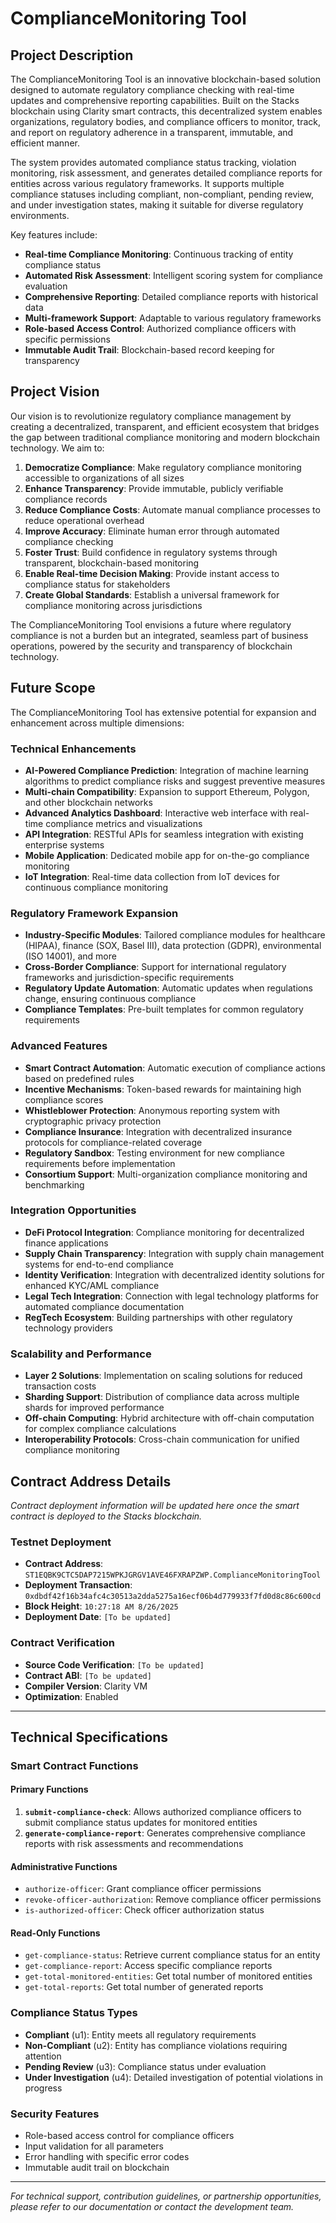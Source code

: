 # ComplianceMonitoring Tool

## Project Description

The ComplianceMonitoring Tool is an innovative blockchain-based solution designed to automate regulatory compliance checking with real-time updates and comprehensive reporting capabilities. Built on the Stacks blockchain using Clarity smart contracts, this decentralized system enables organizations, regulatory bodies, and compliance officers to monitor, track, and report on regulatory adherence in a transparent, immutable, and efficient manner.

The system provides automated compliance status tracking, violation monitoring, risk assessment, and generates detailed compliance reports for entities across various regulatory frameworks. It supports multiple compliance statuses including compliant, non-compliant, pending review, and under investigation states, making it suitable for diverse regulatory environments.

Key features include:
- **Real-time Compliance Monitoring**: Continuous tracking of entity compliance status
- **Automated Risk Assessment**: Intelligent scoring system for compliance evaluation
- **Comprehensive Reporting**: Detailed compliance reports with historical data
- **Multi-framework Support**: Adaptable to various regulatory frameworks
- **Role-based Access Control**: Authorized compliance officers with specific permissions
- **Immutable Audit Trail**: Blockchain-based record keeping for transparency

## Project Vision

Our vision is to revolutionize regulatory compliance management by creating a decentralized, transparent, and efficient ecosystem that bridges the gap between traditional compliance monitoring and modern blockchain technology. We aim to:

1. **Democratize Compliance**: Make regulatory compliance monitoring accessible to organizations of all sizes
2. **Enhance Transparency**: Provide immutable, publicly verifiable compliance records
3. **Reduce Compliance Costs**: Automate manual compliance processes to reduce operational overhead
4. **Improve Accuracy**: Eliminate human error through automated compliance checking
5. **Foster Trust**: Build confidence in regulatory systems through transparent, blockchain-based monitoring
6. **Enable Real-time Decision Making**: Provide instant access to compliance status for stakeholders
7. **Create Global Standards**: Establish a universal framework for compliance monitoring across jurisdictions

The ComplianceMonitoring Tool envisions a future where regulatory compliance is not a burden but an integrated, seamless part of business operations, powered by the security and transparency of blockchain technology.

## Future Scope

The ComplianceMonitoring Tool has extensive potential for expansion and enhancement across multiple dimensions:

### Technical Enhancements
- **AI-Powered Compliance Prediction**: Integration of machine learning algorithms to predict compliance risks and suggest preventive measures
- **Multi-chain Compatibility**: Expansion to support Ethereum, Polygon, and other blockchain networks
- **Advanced Analytics Dashboard**: Interactive web interface with real-time compliance metrics and visualizations
- **API Integration**: RESTful APIs for seamless integration with existing enterprise systems
- **Mobile Application**: Dedicated mobile app for on-the-go compliance monitoring
- **IoT Integration**: Real-time data collection from IoT devices for continuous compliance monitoring

### Regulatory Framework Expansion
- **Industry-Specific Modules**: Tailored compliance modules for healthcare (HIPAA), finance (SOX, Basel III), data protection (GDPR), environmental (ISO 14001), and more
- **Cross-Border Compliance**: Support for international regulatory frameworks and jurisdiction-specific requirements
- **Regulatory Update Automation**: Automatic updates when regulations change, ensuring continuous compliance
- **Compliance Templates**: Pre-built templates for common regulatory requirements

### Advanced Features
- **Smart Contract Automation**: Automatic execution of compliance actions based on predefined rules
- **Incentive Mechanisms**: Token-based rewards for maintaining high compliance scores
- **Whistleblower Protection**: Anonymous reporting system with cryptographic privacy protection
- **Compliance Insurance**: Integration with decentralized insurance protocols for compliance-related coverage
- **Regulatory Sandbox**: Testing environment for new compliance requirements before implementation
- **Consortium Support**: Multi-organization compliance monitoring and benchmarking

### Integration Opportunities
- **DeFi Protocol Integration**: Compliance monitoring for decentralized finance applications
- **Supply Chain Transparency**: Integration with supply chain management systems for end-to-end compliance
- **Identity Verification**: Integration with decentralized identity solutions for enhanced KYC/AML compliance
- **Legal Tech Integration**: Connection with legal technology platforms for automated compliance documentation
- **RegTech Ecosystem**: Building partnerships with other regulatory technology providers

### Scalability and Performance
- **Layer 2 Solutions**: Implementation on scaling solutions for reduced transaction costs
- **Sharding Support**: Distribution of compliance data across multiple shards for improved performance
- **Off-chain Computing**: Hybrid architecture with off-chain computation for complex compliance calculations
- **Interoperability Protocols**: Cross-chain communication for unified compliance monitoring

## Contract Address Details

*Contract deployment information will be updated here once the smart contract is deployed to the Stacks blockchain.*


### Testnet Deployment
- **Contract Address**: `ST1EQBK9CTC5DAP7215WPKJGRGV1AVE46FXRAPZWP.ComplianceMonitoringTool`
- **Deployment Transaction**: `0xdbdf42f16b34afc4c30513a2dda5275a16ecf06b4d779933f7fd0d8c86c600cd`
- **Block Height**: `10:27:18 AM 8/26/2025`
- **Deployment Date**: `[To be updated]`

### Contract Verification
- **Source Code Verification**: `[To be updated]`
- **Contract ABI**: `[To be updated]`
- **Compiler Version**: Clarity VM
- **Optimization**: Enabled

---

## Technical Specifications

### Smart Contract Functions

#### Primary Functions
1. **`submit-compliance-check`**: Allows authorized compliance officers to submit compliance status updates for monitored entities
2. **`generate-compliance-report`**: Generates comprehensive compliance reports with risk assessments and recommendations

#### Administrative Functions
- `authorize-officer`: Grant compliance officer permissions
- `revoke-officer-authorization`: Remove compliance officer permissions
- `is-authorized-officer`: Check officer authorization status

#### Read-Only Functions
- `get-compliance-status`: Retrieve current compliance status for an entity
- `get-compliance-report`: Access specific compliance reports
- `get-total-monitored-entities`: Get total number of monitored entities
- `get-total-reports`: Get total number of generated reports

### Compliance Status Types
- **Compliant** (u1): Entity meets all regulatory requirements
- **Non-Compliant** (u2): Entity has compliance violations requiring attention
- **Pending Review** (u3): Compliance status under evaluation
- **Under Investigation** (u4): Detailed investigation of potential violations in progress

### Security Features
- Role-based access control for compliance officers
- Input validation for all parameters
- Error handling with specific error codes
- Immutable audit trail on blockchain

---

*For technical support, contribution guidelines, or partnership opportunities, please refer to our documentation or contact the development team.*
